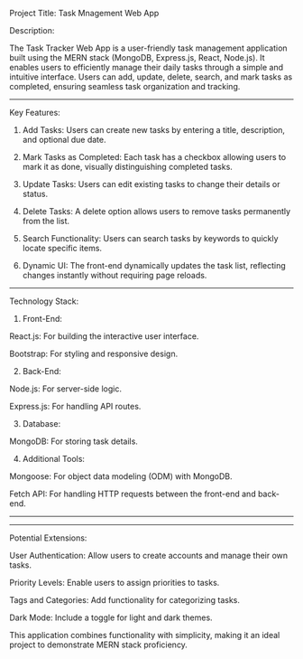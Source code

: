 Project Title: Task Mnagement Web App

Description:

The Task Tracker Web App is a user-friendly task management application built using the MERN stack (MongoDB, Express.js, React, Node.js). It enables users to efficiently manage their daily tasks through a simple and intuitive interface. Users can add, update, delete, search, and mark tasks as completed, ensuring seamless task organization and tracking.


---

Key Features:

1. Add Tasks:
Users can create new tasks by entering a title, description, and optional due date.


2. Mark Tasks as Completed:
Each task has a checkbox allowing users to mark it as done, visually distinguishing completed tasks.


3. Update Tasks:
Users can edit existing tasks to change their details or status.


4. Delete Tasks:
A delete option allows users to remove tasks permanently from the list.


5. Search Functionality:
Users can search tasks by keywords to quickly locate specific items.


6. Dynamic UI:
The front-end dynamically updates the task list, reflecting changes instantly without requiring page reloads.




---

Technology Stack:

1. Front-End:

React.js: For building the interactive user interface.

Bootstrap: For styling and responsive design.



2. Back-End:

Node.js: For server-side logic.

Express.js: For handling API routes.



3. Database:

MongoDB: For storing task details.



4. Additional Tools:

Mongoose: For object data modeling (ODM) with MongoDB.

Fetch API: For handling HTTP requests between the front-end and back-end.





---






---

Potential Extensions:

User Authentication: Allow users to create accounts and manage their own tasks.

Priority Levels: Enable users to assign priorities to tasks.

Tags and Categories: Add functionality for categorizing tasks.

Dark Mode: Include a toggle for light and dark themes.


This application combines functionality with simplicity, making it an ideal project to demonstrate MERN stack proficiency.